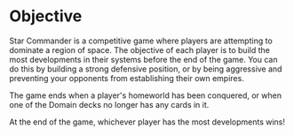# Objective

Star Commander is a competitive game where players are attempting to dominate a region of space. The objective of each player is to build the most developments in their systems before the end of the game. You can do this by building a strong defensive position, or by being aggressive and preventing your opponents from establishing their own empires.

The game ends when a player's homeworld has been conquered, or when one of the Domain decks no longer has any cards in it.

At the end of the game, whichever player has the most developments wins!